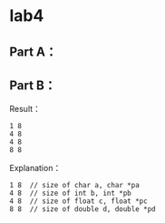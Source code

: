 # lab4

Part A：
--------------------



Part B：
--------------------

Result：

    1 8
    4 8
    4 8
    8 8

Explanation：

    1 8  // size of char a, char *pa
    4 8  // size of int b, int *pb
    4 8  // size of float c, float *pc
    8 8  // size of double d, double *pd


